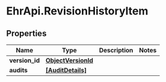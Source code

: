 # EhrApi.RevisionHistoryItem

## Properties

Name | Type | Description | Notes
------------ | ------------- | ------------- | -------------
**version_id** | [**ObjectVersionId**](ObjectVersionId.md) |  | 
**audits** | [**[AuditDetails]**](AuditDetails.md) |  | 


